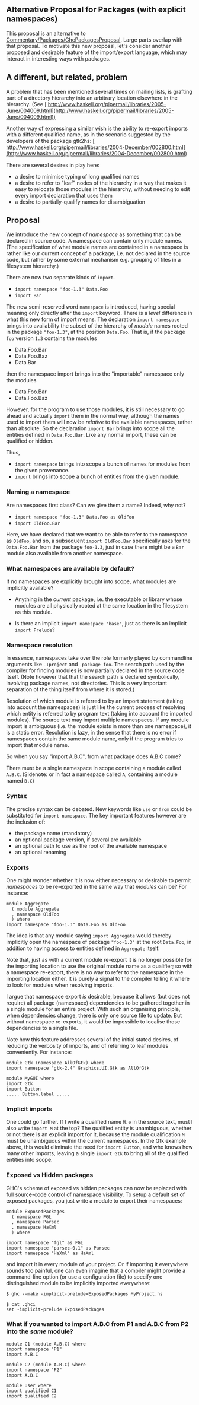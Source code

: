 ## Alternative Proposal for Packages (with explicit namespaces)


This proposal is an alternative to [Commentary/Packages/GhcPackagesProposal](commentary/packages/ghc-packages-proposal).  Large parts overlap with that
proposal.  To motivate this new proposal, let's consider another
proposed and desirable feature of the import/export language, which may
interact in interesting ways with packages.

## A different, but related, problem


A problem that has been mentioned several times on mailing lists, is
grafting part of a directory hierarchy into an arbitrary location
elsewhere in the hierarchy.
(See [ http://www.haskell.org/pipermail/libraries/2005-June/004009.html](http://www.haskell.org/pipermail/libraries/2005-June/004009.html))


Another way of expressing a similar wish is the ability to re-export
imports with a different qualified name, as in the scenario suggested by
the developers of the package gtk2hs:
[ http://www.haskell.org/pipermail/libraries/2004-December/002800.html](http://www.haskell.org/pipermail/libraries/2004-December/002800.html)


There are several desires in play here:

- a desire to minimise typing of long qualified names
- a desire to refer to "leaf" nodes of the hierarchy in a way that makes it easy to relocate those modules in the hierarchy, without needing to edit every import declaration that uses them
- a desire to partially-qualify names for disambiguation

## Proposal


We introduce the new concept of *namespace* as something that can be
declared in source code.  A namespace can contain only module names.
(The specification of what module names are contained in a namespace is
rather like our current concept of a package, i.e. not declared in the
source code, but rather by some external mechanism e.g. grouping of
files in a filesystem hierarchy.)


There are now two separate kinds of `import`.

- `import namespace "foo-1.3" Data.Foo`
- `import Bar`


The new semi-reserved word `namespace` is introduced, having special
meaning only directly after the `import` keyword.  There is a
*level* difference in what this new form of import means.  The
declaration `import namespace` brings into availability the subset of
the hierarchy of *module* names rooted in the package `"foo-1.3"`,
at the position `Data.Foo`.  That is, if the package `foo`
version `1.3` contains the modules

- Data.Foo.Bar
- Data.Foo.Baz
- Data.Bar


then the namespace import brings into the "importable" namespace only
the modules

- Data.Foo.Bar
- Data.Foo.Baz


However, for the program to use those modules, it is still necessary to
go ahead and actually `import` them in the normal way, although the
names used to import them will now be *relative* to the available
namespaces, rather than absolute.  So the declaration `import Bar`
brings into scope all the entities defined in `Data.Foo.Bar`.  Like
any normal import, these can be qualified or hidden.


Thus,

- `import namespace` brings into scope a bunch of names for modules
  from the given provenance.
- `import` brings into scope a bunch of entities from the given
  module.

### Naming a namespace


Are namespaces first class?  Can we give them a name?  Indeed, why not?

- `import namespace "foo-1.3" Data.Foo as OldFoo`
- `import OldFoo.Bar`


Here, we have declared that we want to be able to refer to the namespace
as `OldFoo`, and so, a subsequent `import OldFoo.Bar`
specifically asks for the `Data.Foo.Bar` from the package
`foo-1.3`, just in case there might be a `Bar` module also
available from another namespace.

### What namespaces are available by default?


If no namespaces are explicitly brought into scope, what modules are
implicitly available?

- Anything in the *current* package, i.e. the executable or library
  whose modules are all physically rooted at the same location in the
  filesystem as this module.

- Is there an implicit `import namespace "base"`, just as there is an
  implicit `import Prelude`?

### Namespace resolution


In essence, namespaces take over the role formerly played by commandline
arguments like `-Iproject` and `-package foo`.  The search path
used by the compiler for finding modules is now partially declared in
the source code itself.  (Note however that that the search path is
declared symbolically, involving package names, not directories.  This is a very important
separation of the thing itself from where it is stored.)


Resolution of which module is referred to by an import statement (taking
into account the namespaces) is just like the current process of
resolving which entity is referred to by program text (taking into
account the imported modules).  The source text may import multiple
namespaces.  If any module import is ambiguous (i.e. the module exists
in more than one namespace), it is a static error.  Resolution is lazy,
in the sense that there is no error if namespaces contain the same
module name, only if the program tries to import that module name.


So when you say "import A.B.C", from what package does A.B.C come?


There must be a single namespace in scope containing a module called
`A.B.C`.  (Sidenote: or in fact a namespace called `A`, containing a module
named `B.C`)

### Syntax


The precise syntax can be debated.  New keywords like `use` or
`from` could be substituted for `import namespace`.  The key
important features however are the inclusion of:

- the package name (mandatory)
- an optional package version, if several are available
- an optional path to use as the root of the available namespace
- an optional renaming

### Exports


One might wonder whether it is now either necessary or desirable to
permit *namespaces* to be re-exported in the same way that *modules*
can be?  For instance:

```wiki
module Aggregate
  ( module Aggregate
  , namespace OldFoo
  ) where
import namespace "foo-1.3" Data.Foo as OldFoo
```


The idea is that any module saying `import Aggregate` would thereby
implicitly open the namespace of package `"foo-1.3"` at the root
`Data.Foo`, in addition to having access to entities defined in
`Aggregate` itself.


Note that, just as with a current module re-export it is no longer
possible for the importing location to use the original module name as a
qualifier; so with a namespace re-export, there is no way to refer to
the namespace in the importing location either.  It is purely a signal
to the compiler telling it where to look for modules when resolving
imports.


I argue that namespace export *is* desirable, because it allows (but
does not require) all package (namespace) dependencies to be gathered
together in a single module for an entire project.  With such an
organising principle, when dependencies change, there is only one source
file to update.  But without namespace re-exports, it would be
impossible to localise those dependencies to a single file.


Note how this feature addresses several of the initial stated desires,
of reducing the verbosity of imports, and of referring to leaf modules
conveniently.  For instance:

```wiki
module Gtk (namespace AllOfGtk) where
import namespace "gtk-2.4" Graphics.UI.Gtk as AllOfGtk

module MyGUI where
import Gtk
import Button
..... Button.label .....
```

### Implicit imports


One could go further.  If I write a qualified name `M.e` in the
source text, must I also write `import M` at the top?  The qualified
entity is unambiguous, whether or not there is an explicit import for
it, because the module qualification `M` must be unambiguous within
the current namespaces.  In the Gtk example above, this would eliminate
the need for `import Button`, and who knows how many other imports,
leaving a single `import Gtk` to bring all of the qualified entities
into scope.

### Exposed vs Hidden packages


GHC's scheme of exposed vs hidden packages can now be replaced with full
source-code control of namespace visibility.  To setup a default set of
exposed packages, you just write a module to export their namespaces:

```wiki
module ExposedPackages
  ( namespace FGL
  , namespace Parsec
  , namespace HaXml
  ) where

import namespace "fgl" as FGL
import namespace "parsec-0.1" as Parsec
import namespace "HaXml" as HaXml
```


and import it in every module of your project.  Or if importing it
everywhere sounds too painful, one can even imagine that a compiler
might provide a command-line option (or use a configuration file) to
specify one distinguished module to be implicitly imported everywhere:

```wiki
$ ghc --make -implicit-prelude=ExposedPackages MyProject.hs

$ cat .ghci
set -implicit-prelude ExposedPackages
```

### What if you wanted to import A.B.C from P1 and A.B.C from P2 into the *same* module?

```wiki
module C1 (module A.B.C) where
import namespace "P1"
import A.B.C

module C2 (module A.B.C) where
import namespace "P2"
import A.B.C

module User where
import qualified C1
import qualified C2
```